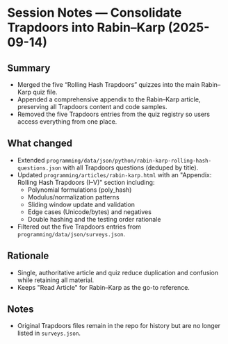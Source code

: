 # Session Notes — Consolidate Trapdoors into Rabin–Karp (2025-09-14)

## Summary
- Merged the five “Rolling Hash Trapdoors” quizzes into the main Rabin–Karp quiz file.
- Appended a comprehensive appendix to the Rabin–Karp article, preserving all Trapdoors content and code samples.
- Removed the five Trapdoors entries from the quiz registry so users access everything from one place.

## What changed
- Extended `programming/data/json/python/rabin-karp-rolling-hash-questions.json` with all Trapdoors questions (deduped by title).
- Updated `programming/articles/rabin-karp.html` with an "Appendix: Rolling Hash Trapdoors (I–V)" section including:
  - Polynomial formulations (poly_hash)
  - Modulus/normalization patterns
  - Sliding window update and validation
  - Edge cases (Unicode/bytes) and negatives
  - Double hashing and the testing order rationale
- Filtered out the five Trapdoors entries from `programming/data/json/surveys.json`.

## Rationale
- Single, authoritative article and quiz reduce duplication and confusion while retaining all material.
- Keeps "Read Article" for Rabin–Karp as the go-to reference.

## Notes
- Original Trapdoors files remain in the repo for history but are no longer listed in `surveys.json`.
